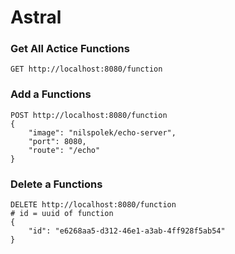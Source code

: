 # Astral

### Get All Actice Functions
```http
GET http://localhost:8080/function
```


### Add a Functions
```http
POST http://localhost:8080/function
{
    "image": "nilspolek/echo-server",
    "port": 8080,
    "route": "/echo"
}
```

### Delete a Functions
```http
DELETE http://localhost:8080/function
# id = uuid of function
{
    "id": "e6268aa5-d312-46e1-a3ab-4ff928f5ab54"
}
```
